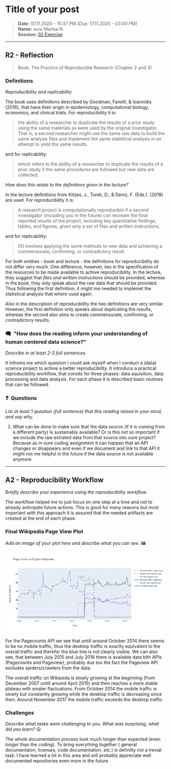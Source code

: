 # Title of your post
> **Date:** 07.11.2020 - 15:37 PM *(Due: 17.11.2020 - 03:00 PM)*  
> **Name:** `mane` Marisa N.  
> **Session:** [02 Exercise](https://github.com/FUB-HCC/hcds-winter-2020/wiki/02_exercise)   
----

## R2 - Reflection
> Book: The Practice of Reproducible Research (Chapter 2 and 3)

### Definitions
_Reproducibility and replicability_

The book uses definitions described by Goodman, Fanelli, & Ioannidis (2016), that have their origin in epidemiology, computational biology, economics, and clinical trials. For reproducibility it is:

> the ability of a researcher to duplicate the results of a prior study using the same materials as were used by the original investigator. That is, a second researcher might use the same raw data to build the same analysis files and implement the same statistical analysis in an attempt to yield the same results.

and for replicability:

> which refers to the ability of a researcher to duplicate the results of a prior study if the same procedures are followed but new data are collected.

_How does this relate to the definitions given in the lecture?_

In the lecture definitions from Kitzes, J., Turek, D., & Deniz, F. (Eds.). (2018) are used. For reproducibility it is:

> A research project is computationally reproducible if a second investigator (including you in the future) can recreate the final reported results of the project, including key quantitative findings, tables, and figures, given only a set of files and written instructions.

and for replicability:

> \[It\] involves applying the same methods to new data and achieving a commensurate, confirming, or contradictory result.


For both entities - book and lecture - the definitions for reproducibility do not differ very much. One difference, however, lies in the specification of the resources to be made available to achive reproducibility. In the lecture, they suggest that _files and written instructions_ should be provided, whereas in the book, they only speak about the raw data that should be provided. Thus following  the first definition, it might me needed to implemet the statistical analysis that where used again. 

Also in the description of reproducibility the two definitions are very similar. However, the first definition only speaks about duplicating the results, whereas the second also aims to create commensurate, confirming, or contradictory results.


### 🗨️&nbsp; "How does the reading inform your understanding of human centered data science?"  
_Describe in at least 2-3 full sentences._

It infroms me which question I could ask myself when I conduct a (data) science project to achive a better reproducibility. It introduce a practical reproducibility workflow, that consits for three phases: data aquisition, data processing and data analysis. For each phase it is described basic routines that can be followed.

### ❓&nbsp; Questions
_List at least 1 question (full sentence) that this reading raised in your mind, and say why._

1. What can be done to make sure that the data source (if it is coming from a different party) is sustainably available? Or is this not so important if we include the raw extrated data from that source into oure project? Because as in oure coding assignment it can happen that an API changes or disappears and even if we document and link to that API it might not me helpful in the future if the data source is not available anymore.

***

## A2 - Reproducibility Workflow
_Briefly describe your experience using the reproducibility workflow._

The workflow helped me to just focus on one step at a time and not to already anticipate future actions. This is good for many reasons but most important with this approach it is assured that the needed artifacts are created at the end of each phase.

### Final Wikipedia Page View Plot
_Add an image of your plot here and describe what you can see._ 🖼️ 

![wikipedia_page_views_2008_2020_mane.png](src/img/wikipedia_page_views_2008_2020_mane.png)

For the Pagecounts API we see that untill around October 2014 there seems to be no mobile traffic, thus the desktop traffic is exaclty equivalent to the overall traffic and therefor the blue line is not clearly visible. We can also see, that between July 2015 and July 2016 there is available data bith APIs (Pagecounts and Pageview), probably due too the fact the Pageview API  excludes spiders/crawlers from the data.

The overall traffic on Wikipeda is slowly growing at the beginning (from December 2007 untill around April 2015) and then reaches a more stable plateau with smaler flactuations. From October 2014 the mobile traffic is slowly but constantly growing while the desktop traffic is decreasing since then. Around November 2017 the mobile traffic exceeds the desktop traffic.

### Challenges
_Describe what tasks were challenging to you._
_What was surprising, what did you learn?_ 😮 

The whole documentation process took much longer than expected (even longer than the coding). To bring everything together ( general documentaion, licenses, code documentation, etc.) is definitly not a trevial task. I have learned a lot in this area and will probably appreciate well documented repositories even more in the future.